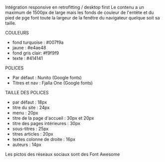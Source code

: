 Intégration responsive en retrofitting / desktop first
Le contenu a un maximum de 1500px de large mais les fonds de couleur de l'entête et du pied de pge font toute la largeur de la fenêtre du navigateur quelque soit sa taille.

COULEURS
- fond turquoise : #007f9a
- jaune : #e4ae48
- fond gris clair: #f9f9f9
- texte : #414141

POLICES
- Par défaut : Nunito (Google fonts)
- Titres et nav : Fjalla One (Google fonts)

TAILLE DES POLICES
- par défaut : 18px
- titre du site : 24px
- menu : 20px
- titre de la page d'accueil : 30px et 20px
- titre des pages intérieures : 30px
- sous-titres : 25px
- titres articles : 20px
- textes colonne de droite : 16px
- auteurs : 14px

Les pictos des réseaux sociaux sont des Font Awesome